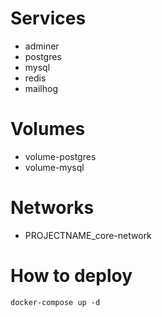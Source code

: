 # Services
- adminer
- postgres
- mysql
- redis
- mailhog

# Volumes
- volume-postgres
- volume-mysql

# Networks
- PROJECTNAME_core-network

# How to deploy
`docker-compose up -d`